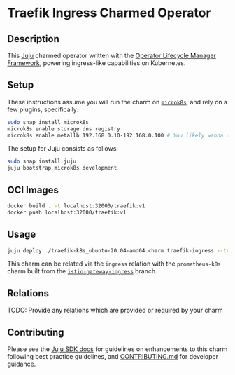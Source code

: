 # Traefik Ingress Charmed Operator

## Description

This [Juju](https://juju.is) charmed operator written with the [Operator Lifecycle Manager Framework](https://juju.is/docs/olm), powering ingress-like capabilities on Kubernetes.

## Setup

These instructions assume you will run the charm on [`microk8s`](https://microk8s.io), and rely on a few plugins, specifically:

```sh
sudo snap install microk8s
microk8s enable storage dns registry
microk8s enable metallb 192.168.0.10-192.168.0.100 # You likely wanna change these IP ranges
```

The setup for Juju consists as follows:

```sh
sudo snap install juju
juju bootstrap microk8s development
```

## OCI Images

```sh
docker build . -t localhost:32000/traefik:v1
docker push localhost:32000/traefik:v1
```

## Usage

```sh
juju deploy ./traefik-k8s_ubuntu-20.04-amd64.charm traefik-ingress --trust --resource traefik-image=localhost:32000/traefik:v1
```

This charm can be related via the `ingress` relation with the `prometheus-k8s` charm built from the [`istio-gateway-ingress`](https://github.com/canonical/prometheus-k8s-operator/tree/istio-gateway-ingress) branch.

## Relations

TODO: Provide any relations which are provided or required by your charm

## Contributing

<!-- TEMPLATE-TODO: Change this URL to be the full Github path to CONTRIBUTING.md-->

Please see the [Juju SDK docs](https://juju.is/docs/sdk) for guidelines on enhancements to this charm following best practice guidelines, and [CONTRIBUTING.md](./CONTRIBUTING.md) for developer guidance.
